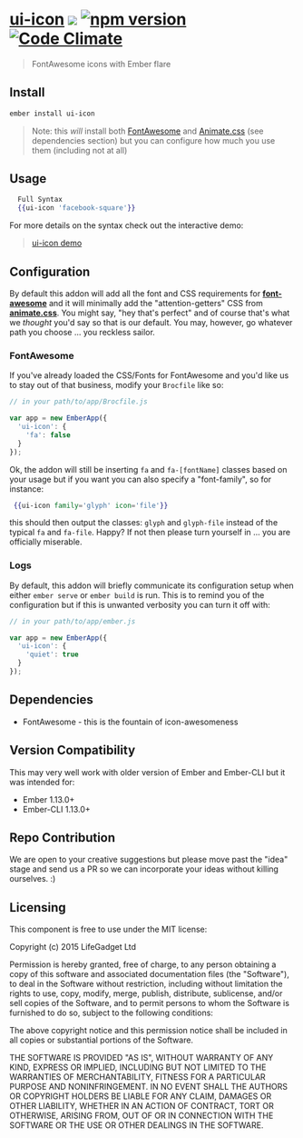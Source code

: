 # [ui-icon](https://github.com/lifegadget/ui-icon) ![ ](https://travis-ci.org/lifegadget/ui-icon.svg) [![npm version](https://badge.fury.io/js/ui-icon.svg)](http://badge.fury.io/js/ui-icon)  [![Code Climate](https://codeclimate.com/github/lifegadget/ui-icon/badges/gpa.svg)](https://codeclimate.com/github/lifegadget/ui-icon)
> FontAwesome icons with Ember flare

## Install ##

````bash
ember install ui-icon
````

> Note: this *will* install both [FontAwesome](http://fortawesome.github.io/Font-Awesome/) and [Animate.css](http://daneden.github.io/animate.css/) (see dependencies section) but you can configure how much you use them (including not at all)

## Usage ##

````hbs
  Full Syntax
  {{ui-icon 'facebook-square'}}
````

For more details on the syntax check out the interactive demo:

> [ui-icon demo](https://ui-icon.firebaseio.com)


## Configuration ##

By default this addon will add all the font and CSS requirements for [**font-awesome**](http://fortawesome.github.io/Font-Awesome/) and it will minimally add the "attention-getters" CSS from [**animate.css**](http://daneden.github.io/animate.css/). You might say, "hey that's perfect" and of course that's what we *thought* you'd say so that is our default. You may, however, go whatever path you choose ... you reckless sailor.


### FontAwesome ###

If you've already loaded the CSS/Fonts for FontAwesome and you'd like us to stay out of that business, modify your `Brocfile` like so:

```javascript
// in your path/to/app/Brocfile.js

var app = new EmberApp({
  'ui-icon': {
    'fa': false
  }
});
```

Ok, the addon will still be inserting `fa` and `fa-[fontName]` classes based on your usage but if you want you can also specify a "font-family", so for instance:

````handlebars
 {{ui-icon family='glyph' icon='file'}}
````

this should then output the classes: `glyph` and `glyph-file` instead of the typical `fa` and `fa-file`. Happy? If not then please turn yourself in ... you are officially miserable.

### Logs ###
By default, this addon will briefly communicate its configuration setup when either `ember serve` or `ember build` is run. This is to remind you of the configuration but if this is unwanted verbosity you can turn it off with:

````javascript
// in your path/to/app/ember.js

var app = new EmberApp({
  'ui-icon': {
    'quiet': true
  }
});
````

## Dependencies ##

- FontAwesome - this is the fountain of icon-awesomeness

## Version Compatibility

This may very well work with older version of Ember and Ember-CLI but it was intended for:

- Ember 1.13.0+
- Ember-CLI 1.13.0+

## Repo Contribution

We are open to your creative suggestions but please move past the "idea" stage
and send us a PR so we can incorporate your ideas without killing ourselves. :)

## Licensing

This component is free to use under the MIT license:

Copyright (c) 2015 LifeGadget Ltd

Permission is hereby granted, free of charge, to any person obtaining a copy of
this software and associated documentation files (the "Software"), to deal in
the Software without restriction, including without limitation the rights to
use, copy, modify, merge, publish, distribute, sublicense, and/or sell copies
of the Software, and to permit persons to whom the Software is furnished to do
so, subject to the following conditions:

The above copyright notice and this permission notice shall be included in all
copies or substantial portions of the Software.

THE SOFTWARE IS PROVIDED "AS IS", WITHOUT WARRANTY OF ANY KIND, EXPRESS OR
IMPLIED, INCLUDING BUT NOT LIMITED TO THE WARRANTIES OF MERCHANTABILITY,
FITNESS FOR A PARTICULAR PURPOSE AND NONINFRINGEMENT. IN NO EVENT SHALL THE
AUTHORS OR COPYRIGHT HOLDERS BE LIABLE FOR ANY CLAIM, DAMAGES OR OTHER
LIABILITY, WHETHER IN AN ACTION OF CONTRACT, TORT OR OTHERWISE, ARISING FROM,
OUT OF OR IN CONNECTION WITH THE SOFTWARE OR THE USE OR OTHER DEALINGS IN THE
SOFTWARE.
